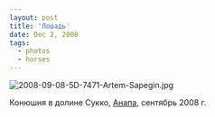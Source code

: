 ```yaml
---
layout: post
title: 'Лошадь'
date: Dec 2, 2008
tags:
  - photos
  - horses
---
```


![2008-09-08-5D-7471-Artem-Sapegin.jpg](photo://587)

Конюшня в долине Сукко, [Анапа](http://morning.photos/albums/anapa/ "Фотографии из Анапы"), сентябрь 2008 г.
